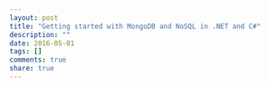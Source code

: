 ```yaml
---
layout: post
title: "Getting started with MongoDB and NoSQL in .NET and C#"
description: ""
date: 2016-05-01
tags: []
comments: true
share: true
---
```




